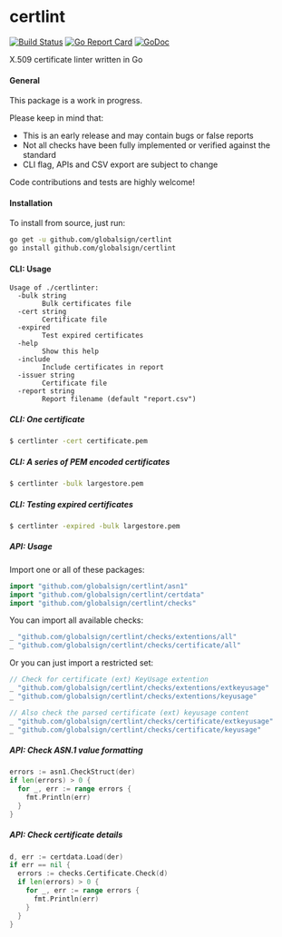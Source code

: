 # certlint

[![Build Status](https://travis-ci.org/globalsign/certlint.svg?branch=master)](https://travis-ci.org/globalsign/certlint)
[![Go Report Card](https://goreportcard.com/badge/github.com/globalsign/certlint)](https://goreportcard.com/report/github.com/globalsign/certlint)
[![GoDoc](https://godoc.org/github.com/globalsign/certlint?status.svg)](https://godoc.org/github.com/globalsign/certlint)

X.509 certificate linter written in Go

#### General
This package is a work in progress.

Please keep in mind that:
- This is an early release and may contain bugs or false reports
- Not all checks have been fully implemented or verified against the standard
- CLI flag, APIs and CSV export are subject to change

Code contributions and tests are highly welcome!

#### Installation

To install from source, just run:
```bash
go get -u github.com/globalsign/certlint
go install github.com/globalsign/certlint
```

#### CLI: Usage
```
Usage of ./certlinter:
  -bulk string
        Bulk certificates file
  -cert string
        Certificate file
  -expired
        Test expired certificates
  -help
        Show this help
  -include
        Include certificates in report
  -issuer string
        Certificate file
  -report string
        Report filename (default "report.csv")
```

##### CLI: One certificate
```bash
$ certlinter -cert certificate.pem
```

##### CLI: A series of PEM encoded certificates
```bash
$ certlinter -bulk largestore.pem
```

##### CLI: Testing expired certificates
```bash
$ certlinter -expired -bulk largestore.pem
```

##### API: Usage
Import one or all of these packages:

```go
import "github.com/globalsign/certlint/asn1"
import "github.com/globalsign/certlint/certdata"
import "github.com/globalsign/certlint/checks"
```

You can import all available checks:
```go
_ "github.com/globalsign/certlint/checks/extentions/all"
_ "github.com/globalsign/certlint/checks/certificate/all"
```

Or you can just import a restricted set:
```go
// Check for certificate (ext) KeyUsage extention
_ "github.com/globalsign/certlint/checks/extentions/extkeyusage"
_ "github.com/globalsign/certlint/checks/extentions/keyusage"

// Also check the parsed certificate (ext) keyusage content
_ "github.com/globalsign/certlint/checks/certificate/extkeyusage"
_ "github.com/globalsign/certlint/checks/certificate/keyusage"
```

##### API: Check ASN.1 value formatting
```go
errors := asn1.CheckStruct(der)
if len(errors) > 0 {
  for _, err := range errors {
    fmt.Println(err)
  }
}
```

##### API: Check certificate details
```go
d, err := certdata.Load(der)
if err == nil {
  errors := checks.Certificate.Check(d)
  if len(errors) > 0 {
    for _, err := range errors {
      fmt.Println(err)
    }
  }
}
```
